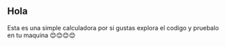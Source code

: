 ## Hola
Esta es una simple calculadora por si gustas explora el codigo y pruebalo en tu maquina 😊😊😊😊


